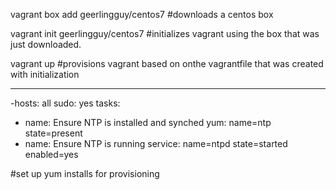 vagrant box add geerlingguy/centos7
#downloads a centos box

vagrant init geerlingguy/centos7
#initializes vagrant using the box that was just downloaded.


vagrant up
#provisions vagrant based on onthe vagrantfile that was created with initialization


---
  -hosts: all
   sudo: yes
   tasks:
   - name: Ensure NTP is installed and synched
     yum: name=ntp state=present
   - name: Ensure NTP is running
     service: name=ntpd state=started enabled=yes 

#set up yum installs for provisioning
